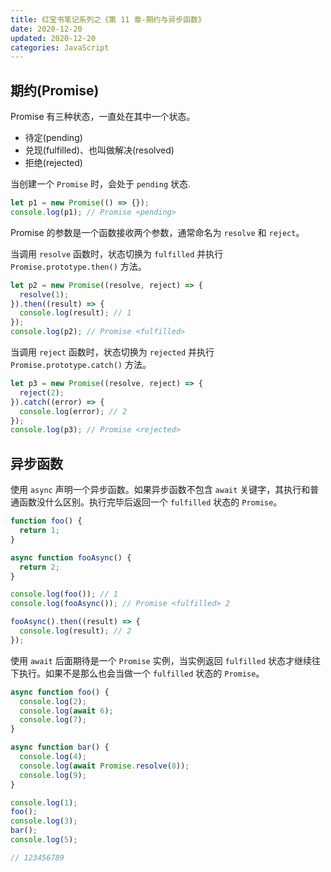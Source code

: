 ```yaml
---
title: 红宝书笔记系列之《第 11 章-期约与异步函数》
date: 2020-12-20
updated: 2020-12-20
categories: JavaScript
---
```


## 期约(Promise)

Promise 有三种状态，一直处在其中一个状态。

- 待定(pending)
- 兑现(fulfilled)、也叫做解决(resolved)
- 拒绝(rejected)

当创建一个 `Promise` 时，会处于 `pending` 状态.

```js
let p1 = new Promise(() => {});
console.log(p1); // Promise <pending>
```

Promise 的参数是一个函数接收两个参数，通常命名为 `resolve` 和 `reject`。

当调用 `resolve` 函数时，状态切换为 `fulfilled` 并执行 `Promise.prototype.then()` 方法。

```js
let p2 = new Promise((resolve, reject) => {
  resolve(1);
}).then((result) => {
  console.log(result); // 1
});
console.log(p2); // Promise <fulfilled>
```

当调用 `reject` 函数时，状态切换为 `rejected` 并执行 `Promise.prototype.catch()` 方法。

```js
let p3 = new Promise((resolve, reject) => {
  reject(2);
}).catch((error) => {
  console.log(error); // 2
});
console.log(p3); // Promise <rejected>
```

## 异步函数

使用 `async` 声明一个异步函数。如果异步函数不包含 `await` 关键字，其执行和普通函数没什么区别。执行完毕后返回一个 `fulfilled` 状态的 `Promise`。

```js
function foo() {
  return 1;
}

async function fooAsync() {
  return 2;
}

console.log(foo()); // 1
console.log(fooAsync()); // Promise <fulfilled> 2

fooAsync().then((result) => {
  console.log(result); // 2
});
```

使用 `await` 后面期待是一个 `Promise` 实例，当实例返回 `fulfilled` 状态才继续往下执行。如果不是那么也会当做一个 `fulfilled` 状态的 `Promise`。

```js
async function foo() {
  console.log(2);
  console.log(await 6);
  console.log(7);
}

async function bar() {
  console.log(4);
  console.log(await Promise.resolve(8));
  console.log(9);
}

console.log(1);
foo();
console.log(3);
bar();
console.log(5);

// 123456789
```
